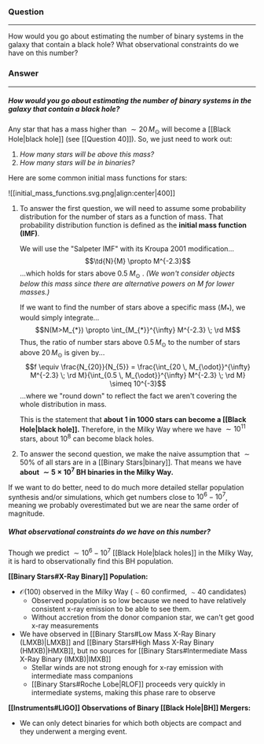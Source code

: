 ### Question
---
How would you go about estimating the number of binary systems in the galaxy that contain a black hole? What observational constraints do we have on this number?

### Answer
---
##### How would you go about estimating the number of binary systems in the galaxy that contain a black hole?

Any star that has a mass higher than $\sim 20\,M_\odot$ will become a [[Black Hole|black hole]] (see [[Question 40]]). So, we just need to work out:
1. *How many stars will be above this mass?*
2. *How many stars will be in binaries?*

Here are some common initial mass functions for stars:

![[initial_mass_functions.svg.png|align:center|400]]

1. To answer the first question, we will need to assume some probability distribution for the number of stars as a function of mass. That probability distribution function is defined as the **initial mass function (IMF)**. 
	
	We will use the "Salpeter IMF" with its Kroupa 2001 modification... $$\td{N}{M} \propto M^{-2.3}$$...which holds for stars above $0.5 \; M_{\odot}$ . *(We won't consider objects below this mass since there are alternative powers on $M$ for lower masses.)*
	
	If we want to find the number of stars above a specific mass ($M_{*}$), we would simply integrate... $$N(M>M_{*}) \propto \int_{M_{*}}^{\infty} M^{-2.3} \; \rd M$$
	Thus, the ratio of number stars above $0.5\,M_\odot$ to the number of stars above $20\,M_\odot$ is given by... $$f \equiv \frac{N_{20}}{N_{5}} = \frac{\int_{20 \, M_{\odot}}^{\infty} M^{-2.3} \; \rd M}{\int_{0.5 \, M_{\odot}}^{\infty} M^{-2.3} \; \rd M} \simeq 10^{-3}$$...where we "round down" to reflect the fact we aren't covering the whole distribution in mass.
	
	This is the statement that **about 1 in 1000 stars can become a [[Black Hole|black hole]].** Therefore, in the Milky Way where we have $\sim 10^{11}$ stars, about $10^{8}$ can become black holes.

3. To answer the second question, we make the naive assumption that $\sim 50 \%$ of all stars are in a [[Binary Stars|binary]]. That means we have **about $\sim 5 \times 10^{7}$ BH binaries in the Milky Way.** 

If we want to do better, need to do much more detailed stellar population synthesis and/or simulations, which get numbers close to $10^6-10^7$, meaning we probably overestimated but we are near the same order of magnitude.

##### What observational constraints do we have on this number?

Though we predict $\sim 10^{6} - 10^{7}$ [[Black Hole|black holes]] in the Milky Way, it is hard to observationally find this BH population.

**[[Binary Stars#X-Ray Binary]] Population:**
- $\mathcal{O}(100)$ observed in the Milky Way ($\sim 60$ confirmed, $\sim 40$ candidates)
	- Observed population is so low because we need to have relatively consistent x-ray emission to be able to see them.
	- Without accretion from the donor companion star, we can't get good x-ray measurements
- We have observed in [[Binary Stars#Low Mass X-Ray Binary (LMXB)|LMXB]] and [[Binary Stars#High Mass X-Ray Binary (HMXB)|HMXB]], but no sources for [[Binary Stars#Intermediate Mass X-Ray Binary (IMXB)|IMXB]]
	- Stellar winds are not strong enough for x-ray emission with intermediate mass companions
	- [[Binary Stars#Roche Lobe|RLOF]] proceeds very quickly in intermediate systems, making this phase rare to observe

**[[Instruments#LIGO]] Observations of Binary [[Black Hole|BH]] Mergers:**
- We can only detect binaries for which both objects are compact and they underwent a merging event.